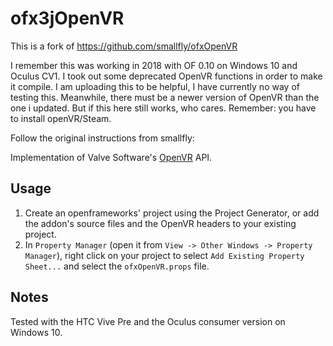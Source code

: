 ofx3jOpenVR
====================
This is a fork of https://github.com/smallfly/ofxOpenVR

I remember this was working in 2018 with OF 0.10 on Windows 10 and Oculus CV1.
I took out some deprecated OpenVR functions in order to make it compile.
I am uploading this to be helpful, I have currently no way of testing this.
Meanwhile, there must be a newer version of OpenVR than the one i updated. But if this here still works, who cares.
Remember: you have to install openVR/Steam.

Follow the original instructions from smallfly:

Implementation of Valve Software's [OpenVR](https://github.com/ValveSoftware/openvr) API.

## Usage

1. Create an openframeworks' project using the Project Generator, or add the addon's source files and the OpenVR headers to your existing project.
2. In `Property Manager` (open it from `View -> Other Windows -> Property Manager`), right click on your project to select `Add Existing Property Sheet...` and select the `ofxOpenVR.props` file.

## Notes
Tested with the HTC Vive Pre and the Oculus consumer version on Windows 10.
